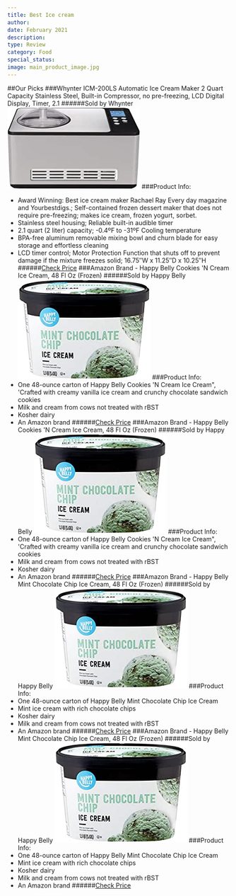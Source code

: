 ```yaml
---
title: Best Ice cream
author: 
date: February 2021
description: 
type: Review
category: Food
special_status: 
image: main_product_image.jpg
---
```

##Our Picks
###Whynter ICM-200LS Automatic Ice Cream Maker 2 Quart Capacity Stainless Steel, Built-in Compressor, no pre-freezing, LCD Digital Display, Timer, 2.1
######Sold by Whynter
![Whynter ICM-200LS Automatic Ice Cream Maker 2 Quart Capacity Stainless Steel, Built-in Compressor, no pre-freezing, LCD Digital Display, Timer, 2.1](./WhynterIC.jpeg)
###Product Info:
- Award Winning: Best ice cream maker Rachael Ray Every day magazine and Yourbestdigs.; Self-contained frozen dessert maker that does not require pre-freezing; makes ice cream, frozen yogurt, sorbet.
- Stainless steel housing; Reliable built-in audible timer
- 2.1 quart (2 liter) capacity; -0.4ºF to -31ºF Cooling temperature
- BPA-free aluminum removable mixing bowl and churn blade for easy storage and effortless cleaning
- LCD timer control; Motor Protection Function that shuts off to prevent damage if the mixture freezes solid; 16.75″W x 11.25″D x 10.25″H
######[Check Price](https://www.amazon.com/gp/slredirect/picassoRedirect.html/ref=pa_sp_atf_aps_sr_pg1_1?ie=UTF8&adId=A008040820X22B3QRN3Y3&url=%2FWhynter-ICM-200LS-Stainless-2-1-Quart-Silver%2Fdp%2FB00N63J432%2Fref%3Dsr_1_1_sspa%3Fdchild%3D1%26keywords%3Dice%2Bcream%26qid%3D1613506761%26sr%3D8-1-spons%26psc%3D1&qualifier=1613506761&id=2813312051960790&widgetName=sp_atf)
###Amazon Brand - Happy Belly Cookies 'N Cream Ice Cream, 48 Fl Oz (Frozen)
######Sold by Happy Belly
![Amazon Brand - Happy Belly Cookies 'N Cream Ice Cream, 48 Fl Oz (Frozen)](./AmazonBra.jpeg)
###Product Info:
- One 48-ounce carton of Happy Belly Cookies 'N Cream Ice Cream", 'Crafted with creamy vanilla ice cream and crunchy chocolate sandwich cookies
- Milk and cream from cows not treated with rBST
- Kosher dairy
- An Amazon brand
######[Check Price](https://www.amazon.com/Amazon-Brand-Cookies-ounces-Frozen/dp/B07W5Z837X/ref=sr_1_2_0o_fs?dchild=1&keywords=ice+cream&qid=1613506761&sr=8-2)
###Amazon Brand - Happy Belly Cookies 'N Cream Ice Cream, 48 Fl Oz (Frozen)
######Sold by Happy Belly
![Amazon Brand - Happy Belly Cookies 'N Cream Ice Cream, 48 Fl Oz (Frozen)](./AmazonBra.jpeg)
###Product Info:
- One 48-ounce carton of Happy Belly Cookies 'N Cream Ice Cream", 'Crafted with creamy vanilla ice cream and crunchy chocolate sandwich cookies
- Milk and cream from cows not treated with rBST
- Kosher dairy
- An Amazon brand
######[Check Price](https://www.amazon.com/Amazon-Brand-Cookies-ounces-Frozen/dp/B07W5Z837X/ref=sr_1_2_0o_fs?dchild=1&keywords=ice+cream&qid=1613506761&sr=8-2)
###Amazon Brand - Happy Belly Mint Chocolate Chip Ice Cream, 48 Fl Oz (Frozen)
######Sold by Happy Belly
![Amazon Brand - Happy Belly Mint Chocolate Chip Ice Cream, 48 Fl Oz (Frozen)](./AmazonBra.jpeg)
###Product Info:
- One 48-ounce carton of Happy Belly Mint Chocolate Chip Ice Cream
- Mint ice cream with rich chocolate chips
- Kosher dairy
- Milk and cream from cows not treated with rBST
- An Amazon brand
######[Check Price](https://www.amazon.com/Amazon-Brand-Chocolate-ounces-Frozen/dp/B07W6ZR2LC/ref=sr_1_3_0o_fs?dchild=1&keywords=ice+cream&qid=1613506761&sr=8-3)
###Amazon Brand - Happy Belly Mint Chocolate Chip Ice Cream, 48 Fl Oz (Frozen)
######Sold by Happy Belly
![Amazon Brand - Happy Belly Mint Chocolate Chip Ice Cream, 48 Fl Oz (Frozen)](./AmazonBra.jpeg)
###Product Info:
- One 48-ounce carton of Happy Belly Mint Chocolate Chip Ice Cream
- Mint ice cream with rich chocolate chips
- Kosher dairy
- Milk and cream from cows not treated with rBST
- An Amazon brand
######[Check Price](https://www.amazon.com/Amazon-Brand-Chocolate-ounces-Frozen/dp/B07W6ZR2LC/ref=sr_1_3_0o_fs?dchild=1&keywords=ice+cream&qid=1613506761&sr=8-3)
